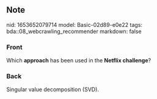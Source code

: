 ## Note
nid: 1653652079714
model: Basic-02d89-e0e22
tags: bda::08_webcrawling_recommender
markdown: false

### Front
Which <b>approach</b> has been used in the <b>Netflix
challenge</b>?

### Back
Singular value decomposition (SVD).
